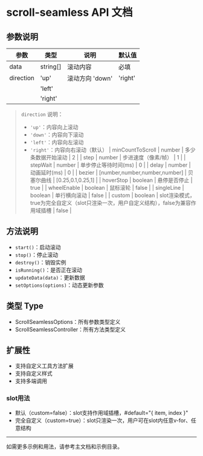# scroll-seamless API 文档

## 参数说明
| 参数 | 类型 | 说明 | 默认值 |
| ---- | ---- | ---- | ------ |
| data | string[] | 滚动内容 | 必填 |
| direction | 'up' | 滚动方向 'down' | 'right' |
|           | 'left' |           |        |
|           | 'right' |           |        |
> `direction` 说明：
> - `'up'`：内容向上滚动
> - `'down'`：内容向下滚动
> - `'left'`：内容向左滚动
> - `'right'`：内容向右滚动（默认）
| minCountToScroll | number | 多少条数据开始滚动 | 2 |
| step | number | 步进速度（像素/帧） | 1 |
| stepWait | number | 单步停止等待时间(ms) | 0 |
| delay | number | 动画延时(ms) | 0 |
| bezier | [number,number,number,number] | 贝塞尔曲线 | [0.25,0.1,0.25,1] |
| hoverStop | boolean | 悬停是否停止 | true |
| wheelEnable | boolean | 鼠标滚轮 | false |
| singleLine | boolean | 单行横向滚动 | false |
| custom | boolean | slot渲染模式，true为完全自定义（slot只渲染一次，用户自定义结构），false为兼容作用域插槽 | false |

## 方法说明
- `start()`：启动滚动
- `stop()`：停止滚动
- `destroy()`：销毁实例
- `isRunning()`：是否正在滚动
- `updateData(data)`：更新数据
- `setOptions(options)`：动态更新参数

## 类型 Type
- ScrollSeamlessOptions：所有参数类型定义
- ScrollSeamlessController：所有方法类型定义

## 扩展性
- 支持自定义工具方法扩展
- 支持自定义样式
- 支持多端调用

### slot用法
- 默认（custom=false）：slot支持作用域插槽，#default="{ item, index }"
- 完全自定义（custom=true）：slot只渲染一次，用户可在slot内任意v-for、任意结构

---

如需更多示例和用法，请参考主文档和示例目录。 
